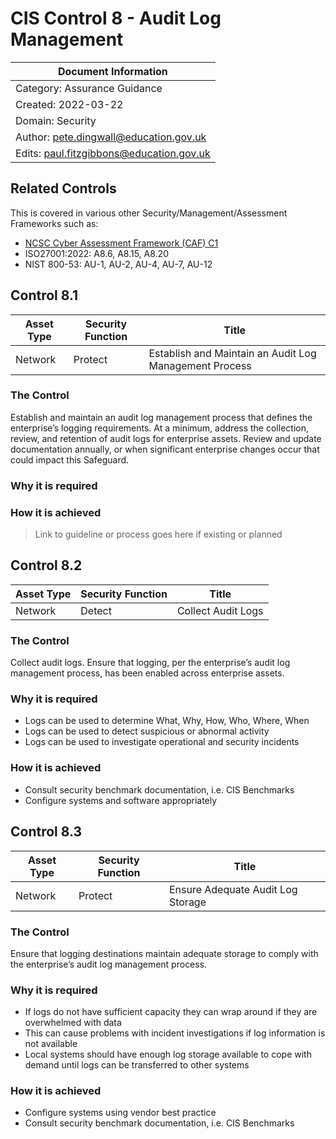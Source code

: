 # CIS Control 8 - Audit Log Management

| Document Information |
------------------------|
| Category: Assurance Guidance |
| Created: 2022-03-22 |
| Domain: Security |
| Author: pete.dingwall@education.gov.uk |
| Edits: paul.fitzgibbons@education.gov.uk |

## Related Controls 
This is covered in various other Security/Management/Assessment Frameworks such as:
* [NCSC Cyber Assessment Framework (CAF) C1](https://www.ncsc.gov.uk/collection/caf/caf-principles-and-guidance/c-1-security-monitoring)
* ISO27001:2022: A8.6, A8.15, A8.20
* NIST 800-53: AU-1, AU-2, AU-4, AU-7, AU-12

## Control 8.1

| Asset Type | Security Function | Title| 
---| ---| ---|
|Network |Protect |Establish and Maintain an Audit Log Management Process|

### The Control

Establish and maintain an audit log management process that defines the enterprise’s logging requirements. At a minimum, address the collection, review, and retention of audit logs for enterprise assets. Review and update documentation annually, or when significant enterprise changes occur that could impact this Safeguard.

### Why it is required

### How it is achieved

>Link to guideline or process goes here if existing or planned

## Control 8.2

| Asset Type | Security Function | Title| 
---| ---| ---|
|Network |Detect |Collect Audit Logs|

### The Control

Collect audit logs. Ensure that logging, per the enterprise’s audit log management process, has been enabled across enterprise assets.

### Why it is required

* Logs can be used to determine What, Why, How, Who, Where, When
* Logs can be used to detect suspicious or abnormal activity
* Logs can be used to investigate operational and security incidents

### How it is achieved

* Consult security benchmark documentation, i.e. CIS Benchmarks
* Configure systems and software appropriately

## Control 8.3

| Asset Type | Security Function | Title| 
---| ---| ---|
|Network |Protect |Ensure Adequate Audit Log Storage|

### The Control

Ensure that logging destinations maintain adequate storage to comply with the enterprise’s audit log management process.

### Why it is required

* If logs do not have sufficient capacity they can wrap around if they are overwhelmed with data
* This can cause problems with incident investigations if log information is not available
* Local systems should have enough log storage available to cope with demand until logs can be transferred to other systems

### How it is achieved

* Configure systems using vendor best practice
* Consult security benchmark documentation, i.e. CIS Benchmarks
